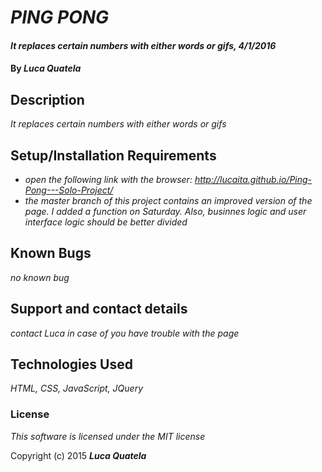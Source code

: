 # _PING PONG_

#### _It replaces certain numbers with either words or gifs, 4/1/2016_

#### By _**Luca Quatela**_

## Description

_It replaces certain numbers with either words or gifs_

## Setup/Installation Requirements

* _open the following link with the browser: http://lucaita.github.io/Ping-Pong---Solo-Project/_
* _the master branch of this project contains an improved version of the page. I added a function on Saturday. Also, businnes logic and user interface logic should be better divided_

## Known Bugs

_no known bug_

## Support and contact details

_contact Luca in case of you have trouble with the page_

## Technologies Used

_HTML, CSS, JavaScript, JQuery_

### License

*This software is licensed under the MIT license*

Copyright (c) 2015 **_Luca Quatela_**

